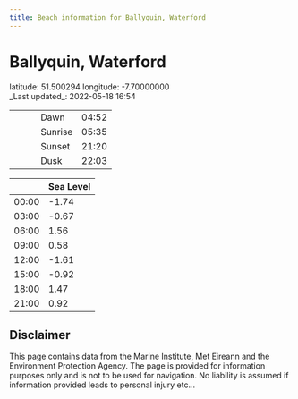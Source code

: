 ```yaml
---
title: Beach information for Ballyquin, Waterford
---
```

# Ballyquin, Waterford 

<div class="location-info">latitude: 51.500294 longitude: -7.70000000</div>
<div class="met-eireann-warnings"></div>
_Last updated_: 2022-05-18 16:54

|   |   |   |   |   |
|---|---|---|---|---|
|   |   |   | Dawn  | 04:52 |
|   |   |   | Sunrise  | 05:35 |
|   |   |   | Sunset  | 21:20 |
|   |   |   | Dusk  | 22:03 |

<div></div>

|   | Sea Level  |
|---|---|
| 00:00 | -1.74 |
| 03:00 | -0.67 |
| 06:00 | 1.56 |
| 09:00 | 0.58 |
| 12:00 | -1.61 |
| 15:00 | -0.92 |
| 18:00 | 1.47 |
| 21:00 | 0.92 |

## Disclaimer

This page contains data from the Marine Institute,
Met Eireann and the Environment Protection Agency. The page is provided for
information purposes only and is not to be used for navigation. No liability
is assumed if information provided leads to personal injury etc...